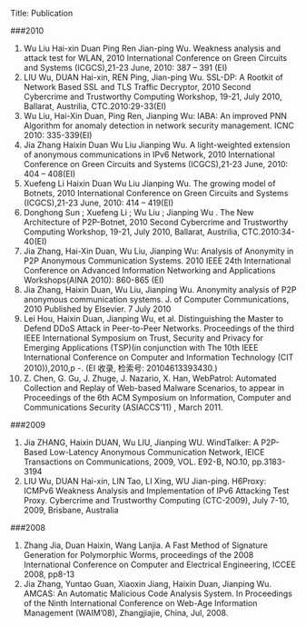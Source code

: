 Title: Publication

###2010

1. Wu Liu Hai-xin Duan Ping Ren Jian-ping Wu. Weakness analysis and attack test for WLAN, 2010 International Conference on Green Circuits and Systems (ICGCS),21-23 June, 2010: 387 – 391 (EI)
2. LIU Wu, DUAN Hai-xin, REN Ping, Jian-ping Wu. SSL-DP: A Rootkit of Network Based SSL and TLS Traffic Decryptor, 2010 Second Cybercrime and Trustworthy Computing Workshop, 19-21, July 2010, Ballarat, Austrilia, CTC.2010:29-33(EI)
3. Wu Liu, Hai-Xin Duan, Ping Ren, Jianping Wu: IABA: An improved PNN Algorithm for anomaly detection in network security management. ICNC 2010: 335-339(EI)
4. Jia Zhang Haixin Duan Wu Liu Jianping Wu. A light-weighted extension of anonymous communications in IPv6 Network, 2010 International Conference on Green Circuits and Systems (ICGCS),21-23 June, 2010: 404 – 408(EI)
5. Xuefeng Li Haixin Duan Wu Liu Jianping Wu. The growing model of Botnets, 2010 International Conference on Green Circuits and Systems (ICGCS),21-23 June, 2010: 414 – 419(EI)
6. Donghong Sun ; Xuefeng Li ; Wu Liu ; Jianping Wu . The New Architecture of P2P-Botnet, 2010 Second Cybercrime and Trustworthy Computing Workshop, 19-21, July 2010, Ballarat, Austrilia, CTC.2010:34-40(EI)
7. Jia Zhang, Hai-Xin Duan, Wu Liu, Jianping Wu: Analysis of Anonymity in P2P Anonymous Communication Systems. 2010 IEEE 24th International Conference on Advanced Information Networking and Applications Workshops(AINA 2010): 860-865 (EI)
8. Jia Zhang, Haixin Duan, Wu Liu, Jianping Wu. Anonymity analysis of P2P anonymous communication systems. J. of Computer Communications, 2010 Published by Elsevier. 7 July 2010
9. Lei Hou, Haixin Duan, Jianping Wu, et al. Distinguishing the Master to Defend DDoS Attack in Peer-to-Peer Networks. Proceedings of the third IEEE International Symposium on Trust, Security and Privacy for Emerging Applications (TSP)(in conjunction with The 10th IEEE International Conference on Computer and Information Technology (CIT 2010)),2010,p -. (EI 收录, 检索号: 20104613393430.)
10. Z. Chen, G. Gu, J. Zhuge, J. Nazario, X. Han, WebPatrol: Automated Collection and Replay of Web-based Malware Scenarios, to appear in Proceedings of the 6th ACM Symposium on Information, Computer and Communications Security (ASIACCS’11) , March 2011.

###2009

1. Jia ZHANG, Haixin DUAN, Wu LIU, Jianping WU. WindTalker: A P2P-Based Low-Latency Anonymous Communication Network, IEICE Transactions on Communications, 2009, VOL. E92-B, NO.10, pp.3183-3194
2. LIU Wu, DUAN Hai-xin, LIN Tao, LI Xing, WU Jian-ping. H6Proxy: ICMPv6 Weakness Analysis and Implementation of IPv6 Attacking Test Proxy. Cybercrime and Trustworthy Computing (CTC-2009), July 7-10, 2009,   Brisbane, Australia

###2008

1. Zhang Jia, Duan Haixin, Wang Lanjia. A Fast Method of Signature Generation for Polymorphic Worms, proceedings of the 2008 International Conference on Computer and Electrical Engineering, ICCEE 2008, pp8-13
2. Jia Zhang, Yuntao Guan, Xiaoxin Jiang, Haixin Duan, Jianping Wu. AMCAS: An Automatic Malicious Code Analysis System. In Proceedings of the Ninth International Conference on Web-Age Information Management (WAIM’08),  Zhangjiajie, China, Jul, 2008.

